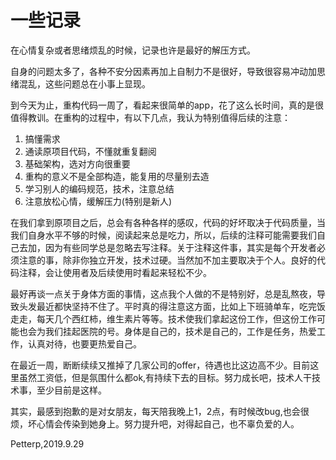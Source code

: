 # 一些记录

在心情复杂或者思绪烦乱的时候，记录也许是最好的解压方式。

自身的问题太多了，各种不安分因素再加上自制力不是很好，导致很容易冲动加思绪混乱，这些问题总在小事上显现。

到今天为止，重构代码一周了，看起来很简单的app，花了这么长时间，真的是很值得教训。在重构的过程中，有以下几点，我认为特别值得后续的注意：

1. 搞懂需求
2. 通读原项目代码，不懂就重复翻阅
3. 基础架构，选对方向很重要
4. 重构的意义不是全部构造，能复用的尽量别去造
5. 学习别人的编码规范，技术，注意总结
6. 注意放松心情，缓解压力(特别是新人)



在我们拿到原项目之后，总会有各种各样的感叹，代码的好坏取决于代码质量，当我们自身水平不够的时候，阅读起来总是吃力，所以，后续的注释可能需要我们自己去加，因为有些同学总是忽略去写注释。关于注释这件事，其实是每个开发者必须注意的事，除非你独立开发，技术过硬。当然加不加主要取决于个人。良好的代码注释，会让使用者及后续使用时看起来轻松不少。

最好再谈一点关于身体方面的事情，这点我个人做的不是特别好，总是乱熬夜，导致头发最近都快坚持不住了。平时真的得注意这方面，比如上下班骑单车，吃完饭走走，每天几个西红柿，维生素片等等。技术使我们拿起这份工作，但这份工作可能也会为我们挂起医院的号。身体是自己的，技术是自己的，工作是任务，热爱工作，认真对待，也要更热爱自己。

在最近一周，断断续续又推掉了几家公司的offer，待遇也比这边高不少。目前这里虽然工资低，但是氛围什么都ok,有持续下去的目标。努力成长吧，技术人干技术事，至少目前是这样。

其实，最感到抱歉的是对女朋友，每天陪我晚上1，2点，有时候改bug,也会很烦，坏心情会传染到她身上。努力提升吧，对得起自己，也不辜负爱的人。

Petterp,2019.9.29